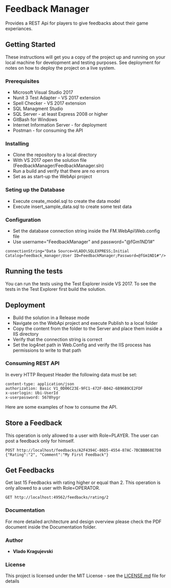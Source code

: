 # Feedback Manager

Provides a REST Api for players to give feedbacks about their game experiances. 

## Getting Started

These instructions will get you a copy of the project up and running on your local machine for development and testing purposes. See deployment for notes on how to deploy the project on a live system.

### Prerequisites

* Microsoft Visual Studio 2017
* Nunit 3 Test Adapter – VS 2017 extension
* Spell Checker - VS 2017 extension
* SQL Managment Studio
* SQL Server - at least Express 2008 or higher
* GitBash for Windows
* Internet Information Server - for deployment
* Postman - for consuming the API

### Installing

* Clone the repository to a local directory
* With VS 2017 open the solution file (FeedbackManager/FeedbackManager.sln)
* Run a build and verify that there are no errors
* Set as as start-up the WebApi project

### Seting up the Database

* Execute create_model.sql to create the data model 
* Execute insert_sample_data.sql to create some test data

### Configuration

* Set the database connection string inside the FM.WebApi\Web.config file
* Use username="FeedbackManager" and password="@fGm1ND1#"
```
connectionString="Data Source=VLADO\SQLEXPRESS;Initial Catalog=feedback_manager;User ID=FeedbackManager;Password=@fGm1ND1#"/>
```

## Running the tests

You can run the tests using the Test Explorer inside VS 2017. To see the tests in the Test Explorer first build the solution.

## Deployment

* Build the solution in a Release mode
* Navigate on the WebApi project and execute Publish to a local folder
* Copy the content from the folder to the Server and place them inside a IIS directory
* Verify that the connection string is correct
* Set the log4net path in Web.Config and verify the IIS process has permissions to write to that path 

### Consuming REST API

In every HTTP Request Header the following data must be set:

```
content-type: application/json
authorization: Basic V1_0D06C23E-9FC1-472F-B042-6B96B9CE2FDF
x-userlogin: Ubi-UserId
x-userpassword: 5678hygr
```

Here are some examples of how to consume the API.

## Store a Feedback

This operation is only allowed to a user with Role=PLAYER. The user can post a feedback only for himself.
```
POST http://localhost/feedbacks/A2F4394C-86D5-4554-87AC-7BCBBB68E7D8
{"Rating":"2", "Comment":"My First Feedback"}
```

## Get Feedbacks

Get last 15 Feedbacks with rating higher or equal than 2. 
This operation is only allowed to a user with Role=OPERATOR.
```
GET http://localhost:49562/feedbacks/rating/2
```

### Documentation

For more detailed architecture and design overview please check the PDF document inside the Documentation folder.

### Author

* **Vlado Kragujevski** 

### License

This project is licensed under the MIT License - see the [LICENSE.md](LICENSE.md) file for details